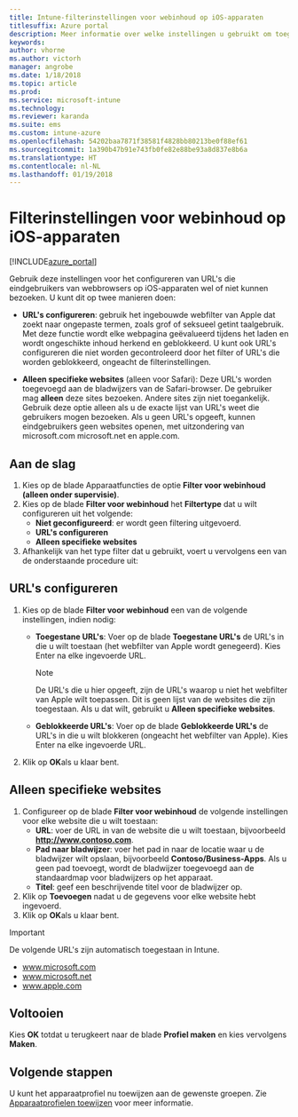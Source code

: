 ```yaml
---
title: Intune-filterinstellingen voor webinhoud op iOS-apparaten
titlesuffix: Azure portal
description: Meer informatie over welke instellingen u gebruikt om toegang tot websites toe te staan of te blokkeren vanaf iOS-apparaten.
keywords: 
author: vhorne
ms.author: victorh
manager: angrobe
ms.date: 1/18/2018
ms.topic: article
ms.prod: 
ms.service: microsoft-intune
ms.technology: 
ms.reviewer: karanda
ms.suite: ems
ms.custom: intune-azure
ms.openlocfilehash: 54202baa7871f38581f4828bb80213be0f88ef61
ms.sourcegitcommit: 1a390b47b91e743fb0fe82e88be93a8d837e8b6a
ms.translationtype: HT
ms.contentlocale: nl-NL
ms.lasthandoff: 01/19/2018
---
```

# <a name="web-content-filter-settings-for-ios-devices"></a>Filterinstellingen voor webinhoud op iOS-apparaten

[!INCLUDE[azure_portal](./includes/azure_portal.md)]

Gebruik deze instellingen voor het configureren van URL's die eindgebruikers van webbrowsers op iOS-apparaten wel of niet kunnen bezoeken. U kunt dit op twee manieren doen:

- **URL's configureren**: gebruik het ingebouwde webfilter van Apple dat zoekt naar ongepaste termen, zoals grof of seksueel getint taalgebruik. Met deze functie wordt elke webpagina geëvalueerd tijdens het laden en wordt ongeschikte inhoud herkend en geblokkeerd. U kunt ook URL's configureren die niet worden gecontroleerd door het filter of URL's die worden geblokkeerd, ongeacht de filterinstellingen.

- **Alleen specifieke websites** (alleen voor Safari): Deze URL's worden toegevoegd aan de bladwijzers van de Safari-browser. De gebruiker mag **alleen** deze sites bezoeken. Andere sites zijn niet toegankelijk. Gebruik deze optie alleen als u de exacte lijst van URL's weet die gebruikers mogen bezoeken.
Als u geen URL's opgeeft, kunnen eindgebruikers geen websites openen, met uitzondering van microsoft.com microsoft.net en apple.com.



## <a name="get-started"></a>Aan de slag

1. Kies op de blade Apparaatfuncties de optie **Filter voor webinhoud (alleen onder supervisie)**.
2. Kies op de blade **Filter voor webinhoud** het **Filtertype** dat u wilt configureren uit het volgende:
    - **Niet geconfigureerd**: er wordt geen filtering uitgevoerd.
    - **URL's configureren**
    - **Alleen specifieke websites**
3. Afhankelijk van het type filter dat u gebruikt, voert u vervolgens een van de onderstaande procedure uit:


## <a name="configure-urls"></a>URL's configureren

1. Kies op de blade **Filter voor webinhoud** een van de volgende instellingen, indien nodig:
   - **Toegestane URL's**: Voer op de blade **Toegestane URL's** de URL's in die u wilt toestaan (het webfilter van Apple wordt genegeerd). Kies Enter na elke ingevoerde URL.
     > [!NOTE]
     > De URL's die u hier opgeeft, zijn de URL's waarop u niet het webfilter van Apple wilt toepassen. Dit is geen lijst van de websites die zijn toegestaan. Als u dat wilt, gebruikt u **Alleen specifieke websites**.

   - **Geblokkeerde URL's**: Voer op de blade **Geblokkeerde URL's** de URL's in die u wilt blokkeren (ongeacht het webfilter van Apple). Kies Enter na elke ingevoerde URL.
2. Klik op **OK**als u klaar bent.


## <a name="specific-websites-only"></a>Alleen specifieke websites

1. Configureer op de blade **Filter voor webinhoud** de volgende instellingen voor elke website die u wilt toestaan:
    - **URL**: voer de URL in van de website die u wilt toestaan, bijvoorbeeld **http://www.contoso.com**.
    - **Pad naar bladwijzer**: voer het pad in naar de locatie waar u de bladwijzer wilt opslaan, bijvoorbeeld **Contoso/Business-Apps**. Als u geen pad toevoegt, wordt de bladwijzer toegevoegd aan de standaardmap voor bladwijzers op het apparaat.
    - **Titel**: geef een beschrijvende titel voor de bladwijzer op.
2. Klik op **Toevoegen** nadat u de gegevens voor elke website hebt ingevoerd.
3. Klik op **OK**als u klaar bent.

>[!IMPORTANT] 
> De volgende URL's zijn automatisch toegestaan in Intune.
> - www.microsoft.com
> - www.microsoft.net
> - www.apple.com

## <a name="finish-up"></a>Voltooien

Kies **OK** totdat u terugkeert naar de blade **Profiel maken** en kies vervolgens **Maken**.

## <a name="next-steps"></a>Volgende stappen

U kunt het apparaatprofiel nu toewijzen aan de gewenste groepen. Zie [Apparaatprofielen toewijzen](device-profile-assign.md) voor meer informatie.
